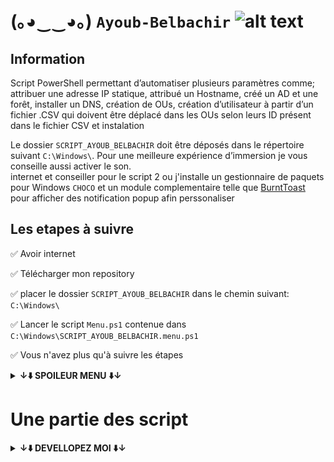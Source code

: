 
# (｡◕‿‿◕｡) ```Ayoub-Belbachir``` <img src="https://images-wixmp-ed30a86b8c4ca887773594c2.wixmp.com/f/4e803fb5-d22d-4b01-8f5e-054041544a26/d2yw9ll-6b1e490c-c880-44bb-ba3b-7c77d34899b7.png?token=eyJ0eXAiOiJKV1QiLCJhbGciOiJIUzI1NiJ9.eyJzdWIiOiJ1cm46YXBwOjdlMGQxODg5ODIyNjQzNzNhNWYwZDQxNWVhMGQyNmUwIiwiaXNzIjoidXJuOmFwcDo3ZTBkMTg4OTgyMjY0MzczYTVmMGQ0MTVlYTBkMjZlMCIsIm9iaiI6W1t7InBhdGgiOiJcL2ZcLzRlODAzZmI1LWQyMmQtNGIwMS04ZjVlLTA1NDA0MTU0NGEyNlwvZDJ5dzlsbC02YjFlNDkwYy1jODgwLTQ0YmItYmEzYi03Yzc3ZDM0ODk5YjcucG5nIn1dXSwiYXVkIjpbInVybjpzZXJ2aWNlOmZpbGUuZG93bmxvYWQiXX0.UYJQmnU7Vy-zPUhySWX1TDCBjNJl-sPxVqfUw-j7Uq0" alt="alt text" width="90" height="whatever">


  [//]: # (<img src="https://user-images.githubusercontent.com/45585937/52410651-fa95b900-2b13-11e9-970e-eff9afd83b23.png" alt="alt text" width="400" height="whatever">)
## Information

Script PowerShell permettant d’automatiser plusieurs paramètres comme; attribuer une adresse IP statique, attribué un Hostname, créé un AD et une forêt, installer un DNS, création de OUs, création d’utilisateur à partir d’un fichier .CSV qui doivent être déplacé dans les OUs selon leurs ID présent dans le fichier CSV et instalation

Le dossier ```SCRIPT_AYOUB_BELBACHIR``` doit être déposés dans le répertoire suivant ```C:\Windows\```. Pour une meilleure expérience d’immersion je vous conseille aussi activer le son.</br>
internet et conseiller pour le script 2 ou j'installe un gestionnaire de paquets pour Windows ```CHOCO``` et un module complementaire telle que [BurntToast](https://github.com/Windos/BurntToast) pour afficher des notification popup afin perssonaliser 

## Les etapes à suivre 


  :white_check_mark: Avoir internet

  :white_check_mark: Télécharger mon repository

  :white_check_mark: placer le dossier ```SCRIPT_AYOUB_BELBACHIR``` dans le chemin suivant:``` C:\Windows\```

  :white_check_mark: Lancer le script ```Menu.ps1``` contenue dans ```C:\Windows\SCRIPT_AYOUB_BELBACHIR.menu.ps1```

:white_check_mark: Vous n'avez plus qu'à suivre les étapes



  **<details><summary>↓⬇️ SPOILEUR MENU ⬇️↓</summary>**
<img src="./spoilermenu.gif" width="whatever" height="whatever" /></details>

# Une partie des script

  **<details><summary>↓⬇️ DEVELLOPEZ MOI ⬇️↓</summary>**

## Une partie du script 1
```
#Adresse ip en static
$ip = "192.168.2.2"
$prefix = "24"
$GW = "192.168.2.1"
$DNS = "8.8.8.8"

$adapter = (Get-NetAdapter).ifIndex
New-NetIPAddress -IPAddress $ip -PrefixLength $prefix `
-InterfaceIndex $adapter -DefaultGateway $GW
Set-DNSClientServerAddress –InterfaceIndex (Get-NetAdapter).InterfaceIndex –ServerAddresses $DNS

#le script demande a l'utilisateur de saisire un nom pour l'ordinateur si 'non' le pc est est nomer par default il verifie aussi si le nom par defaut ou le nom saisie est deja utiliser
$myhost = [System.Net.Dns]::GetHostName()
$demande = Read-Host -Prompt 'saisir saisiser le nom du pc ? o/n n=nom par defaut AyoubAD'

$defauthostn = 'AyoubAD'
```


## Le script 2
```
#mon mots de passe de la forêt
$monmdpad = ConvertTo-SecureString -String "Btssio92" -AsPlainText -Force
    #bypass securiter pour instalation du gestionaire paquets choco et pour burn toast module qui permet la perssonalisation des notifs
Set-ExecutionPolicy Bypass -Scope Process -Force; [System.Net.ServicePointManager]::SecurityProtocol = [System.Net.ServicePointManager]::SecurityProtocol -bor 3072; iex ((New-Object System.Net.WebClient).DownloadString('https://community.chocolatey.org/install.ps1'))
    #instalation du module BurnToast pour perssonaliser les notif 
choco install BurntToast-psmodule -y
    #instalation de l'AD, de la foret , et du dns
Install-WindowsFeature -Name AD-Domain-Services -IncludeManagementTools 
Install-WindowsFeature DNS -IncludeManagementTools
Install-ADDSForest  `
    -CreateDnsDelegation:$false `
    -DatabasePath "C:\Windows\NTDS" `
    -DomainMode 7 `
    -ForestMode 7 `
    -DomainName "AYOUB.local" `
    -InstallDns:$true `
    -SafeModeAdministratorPassword $monmdpad `
    -NoRebootOnCompletion:$true `
    -SysvolPath "C:\Windows\SYSVOL" `
    -LogPath "C:\Windows\NTDS" `
    -Force:$true

#instalation du server network policy server pour auth RADIUS 
    Install-WindowsFeature NPAS -IncludeManagementTools
#notif et redemarage 
    New-BurntToastNotification -Text "redemarage", "l'ordinateur redemarre tout seul dans 40s" -AppLogo C:\Windows\SCRIPT_AYOUB_BELBACHIR\tmp.png
Start-Sleep -s 40
 Restart-Computer -Force
```
	
	
	
	
## Une partie du script 3

```
$parentOU = 'OU=Departement Quantique,DC=AYOUB,DC=local'
$dptq = 'Departement Quantique'
$itnom = 'IT'
$spnom = 'SUPPORT'
$IT       = 'OU=IT,OU=Departement Quantique,DC=AYOUB,DC=local'
$SUPPORT = 'OU=SUPPORT,OU=Departement Quantique,DC=AYOUB,DC=local'
$grp= 'portail captif'

Write-Host -ForegroundColor Green "Vérifions si les Unités d'organisation et le groupe $grp existe si non créons les"
                    
#Vérifions si le groupe pour le portail catif existe existe si non créons le

        if(Get-ADGroup -filter {Name -eq $grp} -ErrorAction Continue)
            {
                Write-Host  -ForegroundColor GREEN "le groupe $grp existe "            
            }
 else 
    {
        Write-Host  -ForegroundColor CYAN "$grp n'existe pas, ne t'inquiète pas je m'occupe de les créer pour toi."   
        New-ADGroup -Name $grp -GroupScope Global -Path "CN=Users,DC=AYOUB,DC=local"
    }
   
   # Vérifions si les Unités d'organisation existe si non créons les    
       
if([ADSI]::Exists("LDAP://$parentOU")) {            
        Write-Host  -ForegroundColor GREEN "$dptq existe"            
                                            }
```


## Une partie du script 4 

``` 
# Boucle foreach contenant le csv et son contenu
       foreach ($User in $ecchi)
       {
              $Username    = $User.Username
              $Password    = $User.password
              $Prenom      = $User.Prenom 
              $ID          = $User.ID
              $Nom         = $User.Nom
              $Chemin      = $User.Chemin

# On vérifie si l'utilisateur n'existe pas déjà dans le domaine
       if ( Get-ADUser -F { SamAccountName -eq $Username }) {

           # On affiche un message 
          Write-Host -ForegroundColor Green "OHOHO! $Username est deja présent dans l'AD"
                                                               }
# instructions quelque soit les choix possibles creation des utilisateur
              else {

                     New-ADUser -SamAccountName $Username -UserPrincipalName "$Username@AYOUB.local" -Name "$Prenom $Nom" -GivenName $Prenom -Surname $Nom -Enabled $True -DisplayName "$Nom, $Prenom" -Path $Chemin -AccountPassword (convertto-securestring $Password -AsPlainText -Force)
                     Write-Host -ForegroundColor Green "$Username il a été créé"
                     }
		   
#la variable  $Usercsv recupere les SamAccountName directement sous format cn=U$sername,ou="spesifier",dc="AYOUB",dc=local sans ça on obtient une erreur lors du déplacement de l'objet $Username vers un Ou
```


```
		                       __       __  ________  _______    ______   ______ 
		                      |  \     /  \|        \|       \  /      \ |      \
		                      | $$\   /  $$| $$$$$$$$| $$$$$$$\|  $$$$$$\ \$$$$$$
		                      | $$$\ /  $$$| $$__    | $$__| $$| $$   \$$  | $$  
		                      | $$$$\  $$$$| $$  \   | $$    $$| $$        | $$  
		                      | $$\$$ $$ $$| $$$$$   | $$$$$$$\| $$   __   | $$  
		                      | $$ \$$$| $$| $$_____ | $$  | $$| $$__/  \ _| $$_ 
		                      | $$  \$ | $$| $$     \| $$  | $$ \$$    $$|   $$ \
		                       \$$      \$$ \$$$$$$$$ \$$   \$$  \$$$$$$  \$$$$$$
		                                                   
```



</details>
